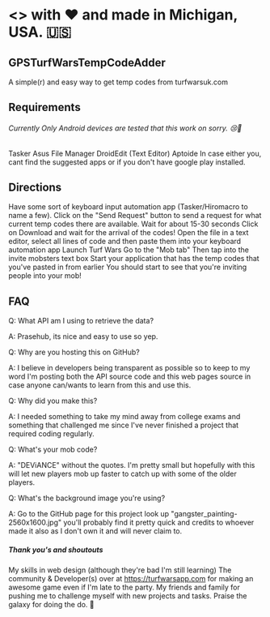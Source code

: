 # <> with :heart: and made in Michigan, USA. :us:

## GPSTurfWarsTempCodeAdder
A simple(r) and easy way to get temp codes from turfwarsuk.com
## Requirements
###### Currently Only Android devices are tested that this work on sorry. :cry::iphone:
Tasker
Asus File Manager
DroidEdit (Text Editor)
Aptoide
In case either you, cant find the suggested apps or if you don't have google play installed.
## Directions
Have some sort of keyboard input automation app (Tasker/Hiromacro to name a few).
Click on the "Send Request" button to send a request for what current temp codes there are available.
Wait for about 15-30 seconds
Click on Download and wait for the arrival of the codes!
Open the file in a text editor, select all lines of code and then paste them into your keyboard automation app
Launch Turf Wars
Go to the "Mob tab"
Then tap into the invite mobsters text box
Start your application that has the temp codes that you've pasted in from earlier
You should start to see that you're inviting people into your mob!
## FAQ
Q: What API am I using to retrieve the data?

A: Prasehub, its nice and easy to use so yep.

Q: Why are you hosting this on GitHub?

A: I believe in developers being transparent as possible so to keep to my word I'm posting both the API source code and this web pages source in case anyone can/wants to learn from this and use this.

Q: Why did you make this?

A: I needed something to take my mind away from college exams and something that challenged me since I've never finished a project that required coding regularly.

Q: What's your mob code?

A: "DEViANCE" without the quotes. I'm pretty small but hopefully with this will let new players mob up faster to catch up with some of the older players.

Q: What's the background image you're using?

A: Go to the GitHub page for this project look up "gangster_painting-2560x1600.jpg" you'll probably find it pretty quick and credits to whoever made it also as I don't own it and will never claim to.
##### Thank you's and shoutouts
My skills in web design (although they're bad I'm still learning)
The community & Developer(s) over at https://turfwarsapp.com for making an awesome game even if I'm late to the party.
My friends and family for pushing me to challenge myself with new projects and tasks.
Praise the galaxy for doing the do. :milky_way:
